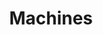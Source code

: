 ---
title: Machines
summary: Collection of Hack The Box machines.
# cover:
#     image: images/series/ctf/machines.png
hidemeta: true
---